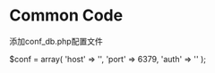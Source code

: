 # Common Code

添加conf_db.php配置文件

$conf = array(
    'host' => '',
    'port' => 6379,
    'auth' => ''
);
